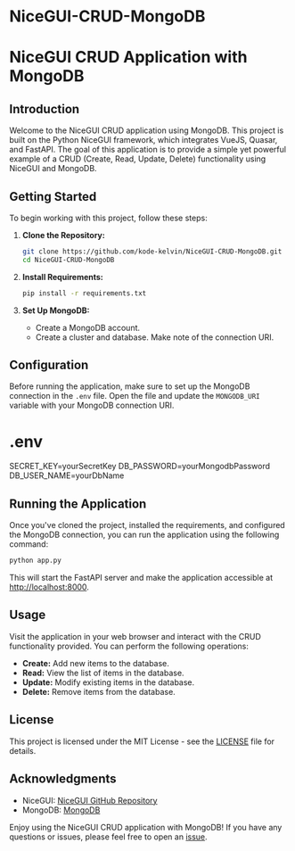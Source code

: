 # NiceGUI-CRUD-MongoDB

# NiceGUI CRUD Application with MongoDB

## Introduction

Welcome to the NiceGUI CRUD application using MongoDB. This project is built on the Python NiceGUI framework, which integrates VueJS, Quasar, and FastAPI. The goal of this application is to provide a simple yet powerful example of a CRUD (Create, Read, Update, Delete) functionality using NiceGUI and MongoDB.

## Getting Started

To begin working with this project, follow these steps:

1. **Clone the Repository:**
   ```bash
   git clone https://github.com/kode-kelvin/NiceGUI-CRUD-MongoDB.git
   cd NiceGUI-CRUD-MongoDB
   ```

2. **Install Requirements:**
   ```bash
   pip install -r requirements.txt
   ```

3. **Set Up MongoDB:**
   - Create a MongoDB account.
   - Create a cluster and database. Make note of the connection URI.

## Configuration

Before running the application, make sure to set up the MongoDB connection in the `.env` file. Open the file and update the `MONGODB_URI` variable with your MongoDB connection URI.
# .env 

SECRET_KEY=yourSecretKey
DB_PASSWORD=yourMongodbPassword
DB_USER_NAME=yourDbName


## Running the Application

Once you've cloned the project, installed the requirements, and configured the MongoDB connection, you can run the application using the following command:

```bash
python app.py
```

This will start the FastAPI server and make the application accessible at [http://localhost:8000](http://localhost:8000).

## Usage

Visit the application in your web browser and interact with the CRUD functionality provided. You can perform the following operations:

- **Create:** Add new items to the database.
- **Read:** View the list of items in the database.
- **Update:** Modify existing items in the database.
- **Delete:** Remove items from the database.

## License

This project is licensed under the MIT License - see the [LICENSE](LICENSE) file for details.

## Acknowledgments

- NiceGUI: [NiceGUI GitHub Repository](https://github.com/kode-kelvin/NiceGUI)
- MongoDB: [MongoDB](https://www.mongodb.com/)

Enjoy using the NiceGUI CRUD application with MongoDB! If you have any questions or issues, please feel free to open an [issue](https://github.com/kode-kelvin/NiceGUI-CRUD-MongoDB/issues).
